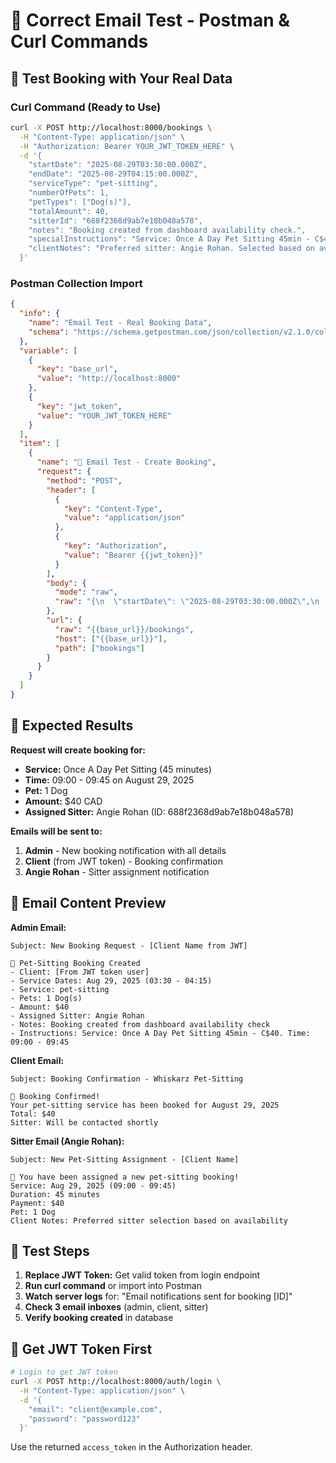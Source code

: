 # 🧪 Correct Email Test - Postman & Curl Commands

## 📝 Test Booking with Your Real Data

### Curl Command (Ready to Use)
```bash
curl -X POST http://localhost:8000/bookings \
  -H "Content-Type: application/json" \
  -H "Authorization: Bearer YOUR_JWT_TOKEN_HERE" \
  -d '{
    "startDate": "2025-08-29T03:30:00.000Z",
    "endDate": "2025-08-29T04:15:00.000Z", 
    "serviceType": "pet-sitting",
    "numberOfPets": 1,
    "petTypes": ["Dog(s)"],
    "totalAmount": 40,
    "sitterId": "688f2368d9ab7e18b048a578",
    "notes": "Booking created from dashboard availability check.",
    "specialInstructions": "Service: Once A Day Pet Sitting 45min - C$40. Time: 09:00 - 09:45",
    "clientNotes": "Preferred sitter: Angie Rohan. Selected based on availability check."
  }'
```

### Postman Collection Import
```json
{
  "info": {
    "name": "Email Test - Real Booking Data",
    "schema": "https://schema.getpostman.com/json/collection/v2.1.0/collection.json"
  },
  "variable": [
    {
      "key": "base_url",
      "value": "http://localhost:8000"
    },
    {
      "key": "jwt_token",
      "value": "YOUR_JWT_TOKEN_HERE"
    }
  ],
  "item": [
    {
      "name": "📧 Email Test - Create Booking",
      "request": {
        "method": "POST",
        "header": [
          {
            "key": "Content-Type",
            "value": "application/json"
          },
          {
            "key": "Authorization", 
            "value": "Bearer {{jwt_token}}"
          }
        ],
        "body": {
          "mode": "raw",
          "raw": "{\n  \"startDate\": \"2025-08-29T03:30:00.000Z\",\n  \"endDate\": \"2025-08-29T04:15:00.000Z\",\n  \"serviceType\": \"pet-sitting\",\n  \"numberOfPets\": 1,\n  \"petTypes\": [\"Dog(s)\"],\n  \"totalAmount\": 40,\n  \"sitterId\": \"688f2368d9ab7e18b048a578\",\n  \"notes\": \"Booking created from dashboard availability check.\",\n  \"specialInstructions\": \"Service: Once A Day Pet Sitting 45min - C$40. Time: 09:00 - 09:45\",\n  \"clientNotes\": \"Preferred sitter: Angie Rohan. Selected based on availability check.\"\n}"
        },
        "url": {
          "raw": "{{base_url}}/bookings",
          "host": ["{{base_url}}"],
          "path": ["bookings"]
        }
      }
    }
  ]
}
```

## 🎯 Expected Results

**Request will create booking for:**
- **Service:** Once A Day Pet Sitting (45 minutes)
- **Time:** 09:00 - 09:45 on August 29, 2025
- **Pet:** 1 Dog
- **Amount:** $40 CAD
- **Assigned Sitter:** Angie Rohan (ID: 688f2368d9ab7e18b048a578)

**Emails will be sent to:**
1. **Admin** - New booking notification with all details
2. **Client** (from JWT token) - Booking confirmation 
3. **Angie Rohan** - Sitter assignment notification

## 📧 Email Content Preview

**Admin Email:**
```
Subject: New Booking Request - [Client Name from JWT]

🐾 Pet-Sitting Booking Created
- Client: [From JWT token user]
- Service Dates: Aug 29, 2025 (03:30 - 04:15)
- Service: pet-sitting
- Pets: 1 Dog(s)
- Amount: $40
- Assigned Sitter: Angie Rohan
- Notes: Booking created from dashboard availability check
- Instructions: Service: Once A Day Pet Sitting 45min - C$40. Time: 09:00 - 09:45
```

**Client Email:**
```
Subject: Booking Confirmation - Whiskarz Pet-Sitting

🐾 Booking Confirmed!
Your pet-sitting service has been booked for August 29, 2025
Total: $40
Sitter: Will be contacted shortly
```

**Sitter Email (Angie Rohan):**
```
Subject: New Pet-Sitting Assignment - [Client Name]

🎉 You have been assigned a new pet-sitting booking!
Service: Aug 29, 2025 (09:00 - 09:45)
Duration: 45 minutes
Payment: $40
Pet: 1 Dog
Client Notes: Preferred sitter selection based on availability
```

## 🚀 Test Steps

1. **Replace JWT Token:** Get valid token from login endpoint
2. **Run curl command** or import into Postman
3. **Watch server logs** for: "Email notifications sent for booking [ID]"
4. **Check 3 email inboxes** (admin, client, sitter)
5. **Verify booking created** in database

## 🔧 Get JWT Token First

```bash
# Login to get JWT token
curl -X POST http://localhost:8000/auth/login \
  -H "Content-Type: application/json" \
  -d '{
    "email": "client@example.com",
    "password": "password123"
  }'
```

Use the returned `access_token` in the Authorization header.
